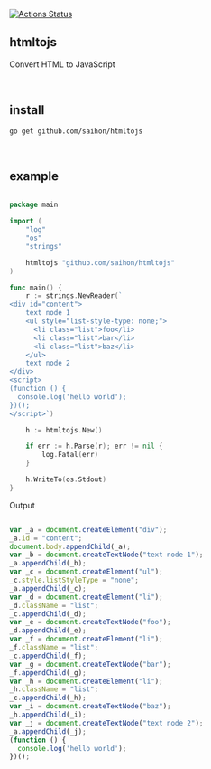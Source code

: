 [![Actions Status](https://github.com/saihon/htmltojs/workflows/Go/badge.svg)](https://github.com/saihon/htmltojs/actions?query=workflow%3AGo)

## htmltojs

Convert HTML to JavaScript

<br/>

## install

```
go get github.com/saihon/htmltojs
```

<br/>

## example

```go

package main

import (
	"log"
	"os"
	"strings"

	htmltojs "github.com/saihon/htmltojs"
)

func main() {
	r := strings.NewReader(`
<div id="content">
	text node 1
	<ul style="list-style-type: none;">
	  <li class="list">foo</li>
	  <li class="list">bar</li>
	  <li class="list">baz</li>
	</ul>
	text node 2
</div>
<script>
(function () {
  console.log('hello world');
})();
</script>`)

	h := htmltojs.New()

	if err := h.Parse(r); err != nil {
		log.Fatal(err)
	}

	h.WriteTo(os.Stdout)
}

```

Output

```javascript

var _a = document.createElement("div");
_a.id = "content";
document.body.appendChild(_a);
var _b = document.createTextNode("text node 1");
_a.appendChild(_b);
var _c = document.createElement("ul");
_c.style.listStyleType = "none";
_a.appendChild(_c);
var _d = document.createElement("li");
_d.className = "list";
_c.appendChild(_d);
var _e = document.createTextNode("foo");
_d.appendChild(_e);
var _f = document.createElement("li");
_f.className = "list";
_c.appendChild(_f);
var _g = document.createTextNode("bar");
_f.appendChild(_g);
var _h = document.createElement("li");
_h.className = "list";
_c.appendChild(_h);
var _i = document.createTextNode("baz");
_h.appendChild(_i);
var _j = document.createTextNode("text node 2");
_a.appendChild(_j);
(function () {
  console.log('hello world');
})();

```

<br/>
<br/>
